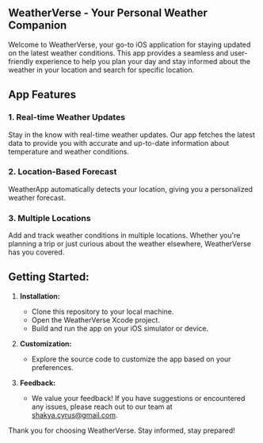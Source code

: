 ## WeatherVerse - Your Personal Weather Companion 
Welcome to WeatherVerse, your go-to iOS application for staying updated on the latest weather conditions. This app provides a seamless and user-friendly experience to help you plan your day and stay informed about the weather in your location and search for specific location.

## App Features

### 1. Real-time Weather Updates
Stay in the know with real-time weather updates. Our app fetches the latest data to provide you with accurate and up-to-date information about temperature and weather conditions.

### 2. Location-Based Forecast
WeatherApp automatically detects your location, giving you a personalized weather forecast. 

### 3. Multiple Locations
Add and track weather conditions in multiple locations. Whether you're planning a trip or just curious about the weather elsewhere, WeatherVerse has you covered.


## Getting Started:

1. **Installation:**
    - Clone this repository to your local machine.
    - Open the WeatherVerse Xcode project.
    - Build and run the app on your iOS simulator or device.

2. **Customization:**
    - Explore the source code to customize the app based on your preferences.

3. **Feedback:**
    - We value your feedback! If you have suggestions or encountered any issues, please reach out to our team at [shakya.cyrus@gmail.com](mailto:shakya.cyrus@gmail.com).

Thank you for choosing WeatherVerse. Stay informed, stay prepared!
